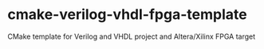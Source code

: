cmake-verilog-vhdl-fpga-template
================================

CMake template for Verilog and VHDL project and Altera/Xilinx FPGA target 
